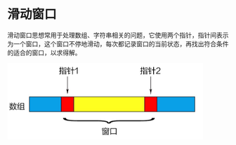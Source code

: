 # 滑动窗口

滑动窗口思想常用于处理数组、字符串相关的问题，它使用两个指针，指针间表示为一个窗口，这个窗口不停地滑动，每次都记录窗口的当前状态，再找出符合条件的适合的窗口，以求得解。

<img src="./示意图.jpg" alt="示意图" style="zoom:50%;" />